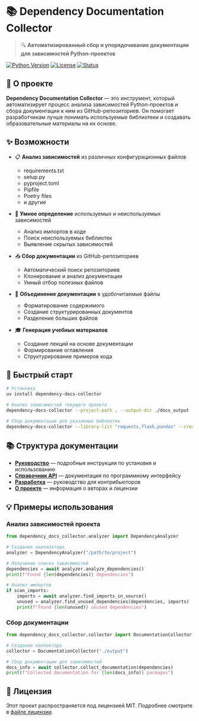 # 📚 Dependency Documentation Collector

> 🔍 **Автоматизированный сбор и упорядочивание документации для зависимостей Python-проектов**

[![Python Version](https://img.shields.io/badge/python-3.8%20%7C%203.9%20%7C%203.10%20%7C%203.11%20%7C%203.12-blue?logo=python&logoColor=white)](https://www.python.org/)
[![License](https://img.shields.io/badge/license-MIT-green)](./about/license.md)
[![Status](https://img.shields.io/badge/status-alpha-orange)](https://github.com/eagurin/dependency-docs-collector)

## 🌟 О проекте

**Dependency Documentation Collector** — это инструмент, который автоматизирует процесс анализа зависимостей Python-проектов и сбора документации к ним из GitHub-репозиториев. Он помогает разработчикам лучше понимать используемые библиотеки и создавать образовательные материалы на их основе.

## ✨ Возможности

- 📋 **Анализ зависимостей** из различных конфигурационных файлов
  - requirements.txt
  - setup.py
  - pyproject.toml
  - Pipfile
  - Poetry files
  - и другие

- 🧠 **Умное определение** используемых и неиспользуемых зависимостей
  - Анализ импортов в коде
  - Поиск неиспользуемых библиотек
  - Выявление скрытых зависимостей

- 📥 **Сбор документации** из GitHub-репозиториев
  - Автоматический поиск репозиториев
  - Клонирование и анализ документации
  - Умный отбор полезных файлов

- 📝 **Объединение документации** в удобочитаемые файлы
  - Форматирование содержимого
  - Создание структурированных документов
  - Разделение больших файлов

- 🎓 **Генерация учебных материалов**
  - Создание лекций на основе документации
  - Формирование оглавления
  - Структурирование примеров кода

## 🚀 Быстрый старт

```bash
# Установка
uv install dependency-docs-collector

# Анализ зависимостей текущего проекта
dependency-docs-collector --project-path . --output-dir ./docs_output

# Сбор документации для указанных библиотек
dependency-docs-collector --library-list "requests,flask,pandas" --create-lecture
```

## 📚 Структура документации

- **[Руководство](./guide/installation.md)** — подробные инструкции по установке и использованию
- **[Справочник API](./api/)** — документация по программному интерфейсу
- **[Разработка](./development/contributing.md)** — руководство для контрибьюторов
- **[О проекте](./about/authors.md)** — информация о авторах и лицензии

## 💡 Примеры использования

### Анализ зависимостей проекта

```python
from dependency_docs_collector.analyzer import DependencyAnalyzer

# Создание анализатора
analyzer = DependencyAnalyzer("/path/to/project")

# Получение списка зависимостей
dependencies = await analyzer.analyze_dependencies()
print(f"Found {len(dependencies)} dependencies")

# Анализ импортов
if scan_imports:
    imports = await analyzer.find_imports_in_source()
    unused = analyzer.find_unused_dependencies(dependencies, imports)
    print(f"Found {len(unused)} unused dependencies")
```

### Сбор документации

```python
from dependency_docs_collector.collector import DocumentationCollector

# Создание коллектора
collector = DocumentationCollector("./output")

# Сбор документации для зависимостей
docs_info = await collector.collect_documentation(dependencies)
print(f"Collected documentation for {len(docs_info)} packages")
```

## 📑 Лицензия

Этот проект распространяется под лицензией MIT. Подробнее смотрите в [файле лицензии](./about/license.md).
